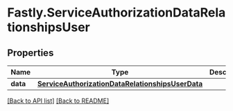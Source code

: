 # Fastly.ServiceAuthorizationDataRelationshipsUser

## Properties

Name | Type | Description | Notes
------------ | ------------- | ------------- | -------------
**data** | [**ServiceAuthorizationDataRelationshipsUserData**](ServiceAuthorizationDataRelationshipsUserData.md) |  | [optional] 


[[Back to API list]](../../README.md#endpoints) [[Back to README]](../../README.md)
